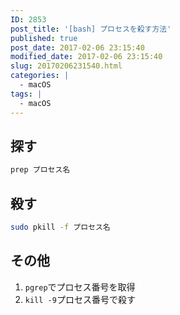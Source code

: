 ```yaml
---
ID: 2853
post_title: '[bash] プロセスを殺す方法'
published: true
post_date: 2017-02-06 23:15:40
modified_date: 2017-02-06 23:15:40
slug: 20170206231540.html
categories: |
  - macOS
tags: |
  - macOS
---
```

<!--more-->

## 探す
```bash
prep プロセス名
```

## 殺す
```bash
sudo pkill -f プロセス名
```

## その他
1. `pgrep`でプロセス番号を取得
1. `kill -9`プロセス番号で殺す